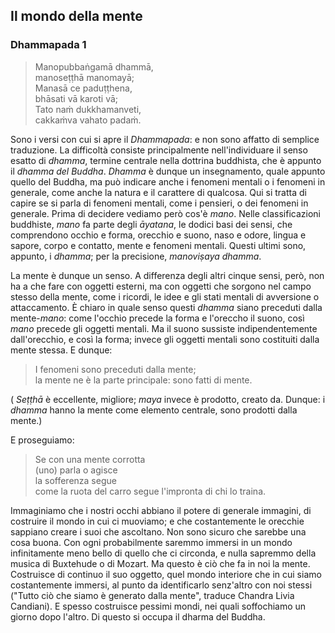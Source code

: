 ## Il mondo della mente

### Dhammapada 1

> Manopubbaṅgamā dhammā,  
manoseṭṭhā manomayā;  
Manasā ce paduṭṭhena,  
bhāsati vā karoti vā;  
Tato naṁ dukkhamanveti,  
cakkaṁva vahato padaṁ.  

Sono i versi con cui si apre il _Dhammapada_: e non sono affatto di semplice traduzione. La difficoltà consiste principalmente nell'individuare il senso esatto di _dhamma_, termine centrale nella dottrina buddhista, che è appunto il _dhamma del Buddha_. _Dhamma_ è dunque un insegnamento, quale appunto quello del Buddha, ma può indicare anche i fenomeni mentali o i fenomeni in  generale, come anche la natura e il carattere di qualcosa. Qui si tratta di capire se si parla di fenomeni mentali, come i pensieri, o dei fenomeni in generale. Prima di decidere vediamo però cos'è _mano_. Nelle classificazioni buddhiste, _mano_ fa parte degli _āyatana_, le dodici basi dei sensi, che comprendono occhio e forma, orecchio e suono, naso e odore, lingua e sapore, corpo e contatto, mente e fenomeni mentali. Questi ultimi sono, appunto, i _dhamma_; per la precisione, _manoviṣaya dhamma_. 

La mente è dunque un senso. A differenza degli altri cinque sensi, però, non ha a che fare con oggetti esterni, ma con oggetti che sorgono nel campo stesso della mente, come i ricordi, le idee e gli stati mentali di avversione o attaccamento. È chiaro in quale senso questi _dhamma_ siano preceduti dalla mente-_mano_: come l'occhio precede la forma e l'oreccho il suono, così _mano_ precede gli oggetti mentali. Ma il suono sussiste indipendentemente dall'orecchio, e così la forma; invece gli oggetti mentali sono costituiti dalla mente stessa. E dunque:

> I fenomeni sono preceduti dalla mente;  
la mente ne è la parte principale: sono fatti di mente.

( _Seṭṭhā_ è eccellente, migliore; _maya_ invece è prodotto, creato da. Dunque: i _dhamma_ hanno la mente come elemento centrale, sono prodotti dalla mente.)

E proseguiamo:

> Se con una mente corrotta  
(uno) parla o agisce  
la sofferenza segue  
come la ruota del carro segue l'impronta di chi lo traina. 

Immaginiamo che i nostri occhi abbiano il potere di generale immagini, di costruire il mondo in cui ci muoviamo; e che costantemente le orecchie sappiano creare i suoi che ascoltano. Non sono sicuro che sarebbe una cosa buona. Con ogni probabilmente saremmo immersi in un mondo infinitamente meno bello di quello che ci circonda, e nulla sapremmo della musica di Buxtehude o di Mozart. Ma questo è ciò che fa in noi la mente. Costruisce di continuo il suo oggetto, quel mondo interiore che in cui siamo costantemente immersi, al punto da identificarlo senz'altro con noi stessi ("Tutto ciò che siamo è generato dalla mente", traduce Chandra Livia Candiani). E spesso costruisce pessimi mondi, nei quali soffochiamo un giorno dopo l'altro. Di questo si occupa il dharma del Buddha.


